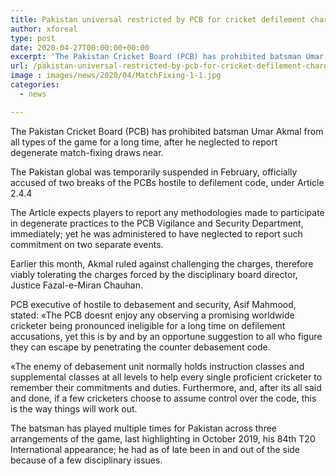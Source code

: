 ```yaml
---
title: Pakistan universal restricted by PCB for cricket defilement charges
author: xforeal 
type: post
date: 2020-04-27T00:00:00+00:00
excerpt: 'The Pakistan Cricket Board (PCB) has prohibited batsman Umar Akmal from all types of the game for a long time, after he neglected to report degenerate match-fixing approaches '
url: /pakistan-universal-restricted-by-pcb-for-cricket-defilement-charges/
image : images/news/2020/04/MatchFixing-1-1.jpg
categories:
  - news

---
```

The Pakistan Cricket Board (PCB) has prohibited batsman Umar Akmal from all types of the game for a long time, after he neglected to report degenerate match-fixing draws near. 

The Pakistan global was temporarily suspended in February, officially accused of two breaks of the PCBs hostile to defilement code, under Article 2.4.4 

The Article expects players to report any methodologies made to participate in degenerate practices to the PCB Vigilance and Security Department, immediately; yet he was administered to have neglected to report such commitment on two separate events. 

Earlier this month, Akmal ruled against challenging the charges, therefore viably tolerating the charges forced by the disciplinary board director, Justice Fazal-e-Miran Chauhan. 

PCB executive of hostile to debasement and security, Asif Mahmood, stated: &#171;The PCB doesnt enjoy any observing a promising worldwide cricketer being pronounced ineligible for a long time on defilement accusations, yet this is by and by an opportune suggestion to all who figure they can escape by penetrating the counter debasement code. 

&#171;The enemy of debasement unit normally holds instruction classes and supplemental classes at all levels to help every single proficient cricketer to remember their commitments and duties. Furthermore, and, after its all said and done, if a few cricketers choose to assume control over the code, this is the way things will work out. 

The batsman has played multiple times for Pakistan across three arrangements of the game, last highlighting in October 2019, his 84th T20 International appearance; he had as of late been in and out of the side because of a few disciplinary issues.